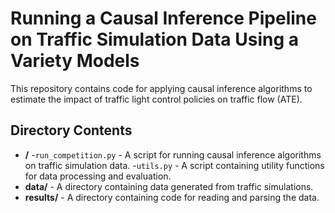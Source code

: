 # Running a Causal Inference Pipeline on Traffic Simulation Data Using a Variety Models

This repository contains code for applying causal inference algorithms to estimate the impact of traffic light control policies on traffic flow (ATE).

## Directory Contents
- **/**
-`run_competition.py` - A script for running causal inference algorithms on traffic simulation data.
-`utils.py` - A script containing utility functions for data processing and evaluation.
- **data/** - A directory containing data generated from traffic simulations.
- **results/** - A directory containing code for reading and parsing the data.